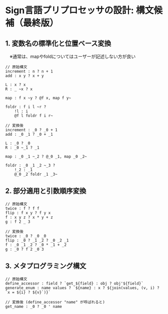 # Sign言語プリプロセッサの設計: 構文候補（最終版）

## 1. 変数名の標準化と位置ベース変換

　※通常は、mapやfoldについてはユーザーが記述しない方が良い

```
// 原始構文
increment : n ? n + 1
add : x y ? x + y

L : x ? x
R : _ ~x ? x

map : f x ~y ? @f x, map f y~

foldr : f i l ~r ?
	!l : i
	@f l foldr f i r~

// 変換後
increment : _0 ? _0 + 1
add : _0 _1 ? _0 + _1

L : _0 ? _0
R : _0 ~_1 ? _1

map : _0 _1 ~_2 ? @_0 _1, map _0 _2~

foldr : _0 _1 _2 ~_3 ?
	!_2 : _1
	@_0 _2 foldr _1 _3~
```

## 2. 部分適用と引数順序変換

```
// 原始構文
twice : f ? f f
flip : f x y ? f y x
f : x y z ? x * y + z
g : f 2 _ 3

// 変換後
twice : _0 ? _0 _0
flip : _0 ? _1 _2 ? _0 _2 _1
f : _0 _1 _2 ? _0 * _1 + _2
g : _0 ? f 2 _0 3
```

## 3. メタプログラミング構文

```
// 原始構文
define_accessor : field ? `get_${field} : obj ? obj'${field}`
generate_enum : name values ? `${name} : x ? ${join(values, (v, i) ? `x = ${i} ? ${v}`)}`

// 変換後 (define_accessor "name" が呼ばれると)
get_name : _0 ? _0 ' name
```
